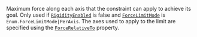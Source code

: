 Maximum force along each axis that the constraint can apply to achieve its
goal. Only used if [`RigidityEnabled`](https://create.roblox.com/docs/reference/engine/classes/AlignPosition#RigidityEnabled)
is false and [`ForceLimitMode`](https://create.roblox.com/docs/reference/engine/classes/AlignPosition#ForceLimitMode) is
`Enum.ForceLimitMode|PerAxis`. The axes used to apply to the limit are
specified using the [`ForceRelativeTo`](https://create.roblox.com/docs/reference/engine/classes/AlignPosition#ForceRelativeTo)
property.